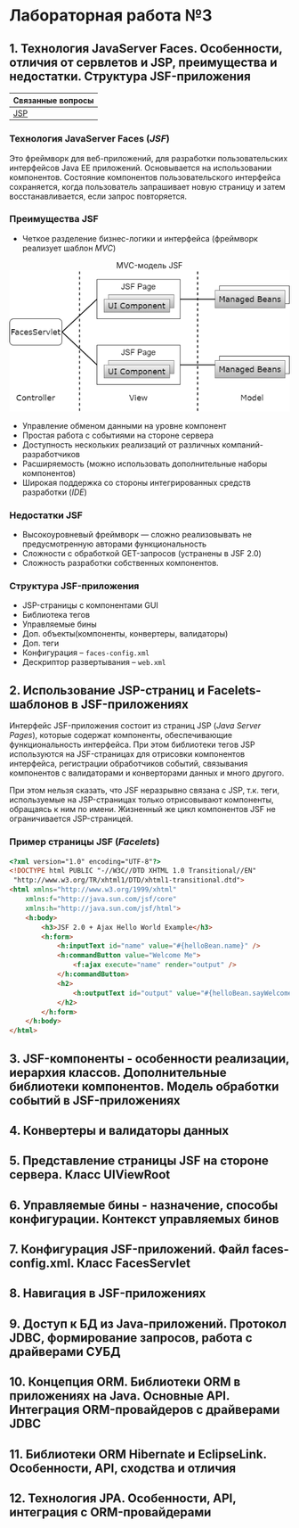 # Лабораторная работа №3

## 1. Технология JavaServer Faces. Особенности, отличия от сервлетов и JSP, преимущества и недостатки. Структура JSF-приложения

|Связанные вопросы|
| --- |
|[JSP](Lab2.md#6-javaserver-pages-%D0%BE%D1%81%D0%BE%D0%B1%D0%B5%D0%BD%D0%BD%D0%BE%D1%81%D1%82%D0%B8-%D0%BF%D1%80%D0%B5%D0%B8%D0%BC%D1%83%D1%89%D0%B5%D1%81%D1%82%D0%B2%D0%B0-%D0%B8-%D0%BD%D0%B5%D0%B4%D0%BE%D1%81%D1%82%D0%B0%D1%82%D0%BA%D0%B8-%D0%BF%D0%BE-%D1%81%D1%80%D0%B0%D0%B2%D0%BD%D0%B5%D0%BD%D0%B8%D1%8E-%D1%81-%D1%81%D0%B5%D1%80%D0%B2%D0%BB%D0%B5%D1%82%D0%B0%D0%BC%D0%B8-%D0%BE%D0%B1%D0%BB%D0%B0%D1%81%D1%82%D1%8C-%D0%BF%D1%80%D0%B8%D0%BC%D0%B5%D0%BD%D0%B5%D0%BD%D0%B8%D1%8F)|

### Технология JavaServer Faces (*JSF*) 
Это фреймворк для веб-приложений, для разработки пользовательских интерфейсов Java EE приложений. Основывается на использовании компонентов. Состояние компонентов пользовательского интерфейса сохраняется, когда пользователь запрашивает новую страницу и затем восстанавливается, если запрос повторяется.

### Преимущества JSF
- Четкое разделение бизнес-логики и интерфейса (фреймворк реализует шаблон *MVC*)
<p align="center">MVC-модель JSF<br><img src="docs/img/MVC-model_jsf.png" /></p>

- Управление обменом данными на уровне компонент
- Простая работа с событиями на стороне сервера
- Доступность нескольких реализаций от различных компаний-разработчиков
- Расширяемость (можно использовать дополнительные наборы компонентов)
- Широкая поддержка со стороны интегрированных средств разработки (*IDE*)

### Недостатки JSF
- Высокоуровневый фреймворк — сложно реализовывать не предусмотренную авторами функциональность
- Сложности с обработкой GET-запросов (устранены в JSF 2.0)
- Сложность разработки собственных компонентов.

### Структура JSF-приложения
- JSP-страницы с компонентами GUI
- Библиотека тегов
- Управляемые бины
- Доп. объекты(компоненты, конвертеры, валидаторы)
- Доп. теги
- Конфигурация – `faces-config.xml`
- Дескриптор развертывания – `web.xml`

## 2. Использование JSP-страниц и Facelets-шаблонов в JSF-приложениях
Интерфейс JSF-приложения состоит из страниц JSP (*Java Server Pages*), которые содержат компоненты, обеспечивающие функциональность интерфейса. При этом библиотеки тегов JSP используются на JSF-страницах для отрисовки компонентов интерфейса, регистрации обработчиков событий, связывания компонентов с валидаторами и конверторами данных и много другого.

При этом нельзя сказать, что JSF неразрывно связана с JSP, т.к. теги, используемые на JSP-страницах только отрисовывают компоненты, обращаясь к ним по имени. Жизненный же цикл компонентов JSF не ограничивается JSP-страницей.

### Пример страницы JSF (*Facelets*)
```html
<?xml version="1.0" encoding="UTF-8"?>
<!DOCTYPE html PUBLIC "-//W3C//DTD XHTML 1.0 Transitional//EN"
 "http://www.w3.org/TR/xhtml1/DTD/xhtml1-transitional.dtd">
<html xmlns="http://www.w3.org/1999/xhtml"
    xmlns:f="http://java.sun.com/jsf/core"
    xmlns:h="http://java.sun.com/jsf/html">
    <h:body>
        <h3>JSF 2.0 + Ajax Hello World Example</h3>
        <h:form>
            <h:inputText id="name" value="#{helloBean.name}" />
            <h:commandButton value="Welcome Me">
                <f:ajax execute="name" render="output" />
            </h:commandButton>
            <h2>
                <h:outputText id="output" value="#{helloBean.sayWelcome}" />
            </h2>
        </h:form>
    </h:body>
</html>
```

## 3. JSF-компоненты - особенности реализации, иерархия классов. Дополнительные библиотеки компонентов. Модель обработки событий в JSF-приложениях

## 4. Конвертеры и валидаторы данных

## 5. Представление страницы JSF на стороне сервера. Класс UIViewRoot

## 6. Управляемые бины - назначение, способы конфигурации. Контекст управляемых бинов

## 7. Конфигурация JSF-приложений. Файл faces-config.xml. Класс FacesServlet

## 8. Навигация в JSF-приложениях

## 9. Доступ к БД из Java-приложений. Протокол JDBC, формирование запросов, работа с драйверами СУБД

## 10. Концепция ORM. Библиотеки ORM в приложениях на Java. Основные API. Интеграция ORM-провайдеров с драйверами JDBC

## 11. Библиотеки ORM Hibernate и EclipseLink. Особенности, API, сходства и отличия

## 12. Технология JPA. Особенности, API, интеграция с ORM-провайдерами
